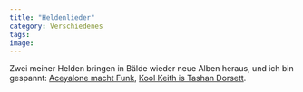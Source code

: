 ```yaml
---
title: "Heldenlieder"
category: Verschiedenes
tags: 
image: 
---
```


Zwei meiner Helden bringen in Bälde wieder neue Alben heraus, und ich bin gespannt: [Aceyalone macht Funk](http://www.mzee.com/newscenter/show.php?artikel=100085015), [Kool Keith is Tashan Dorsett](http://www.mzee.com/newscenter/show.php?artikel=100085016).
